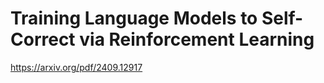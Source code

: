 # Training Language Models to Self-Correct via Reinforcement Learning

https://arxiv.org/pdf/2409.12917